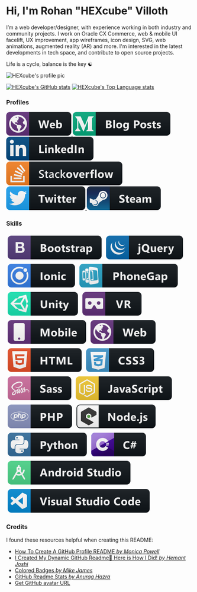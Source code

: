 # Hi, I'm Rohan "HEXcube" Villoth

I’m a web developer/designer, with experience working in both industry and community projects. I work on Oracle CX Commerce, web & mobile UI facelift, UX improvement, app wireframes, icon design, SVG, web animations, augmented reality (AR) and more. I'm interested in the latest developments in tech space, and contribute to open source projects.

Life is a cycle, balance is the key ☯️

![HEXcube's profile pic](https://github.com/HEXcube.png)

[![HEXcube's GitHub stats](https://github-readme-stats.vercel.app/api?username=HEXcube&show_icons=true&hide=stars&include_all_commits=true&theme=buefy)](https://github.com/HEXcube)
[![HEXcube's Top Language stats](https://github-readme-stats.vercel.app/api/top-langs/?username=HEXcube&layout=compact&theme=buefy)](https://github.com/HEXcube)

### Profiles
<a href="https://HEXcube.github.io">
  <img src="https://github.com/MikeCodesDotNET/ColoredBadges/raw/master/svg/dev/misc/web.svg" alt="HEXcube's website" style="vertical-align:top margin:6px 4px">
</a>
<a href="https://medium.com/@RohanVilloth">
  <img src="https://github.com/MikeCodesDotNET/ColoredBadges/raw/master/svg/blogs/medium.svg" alt="Rohan Villoth's blog on Medium" style="vertical-align:top margin:6px 4px">
</a>
<a href="https://linkedin.com/in/RohanVilloth">
  <img src="https://github.com/MikeCodesDotNET/ColoredBadges/raw/master/svg/social/linkedin.svg" alt="Rohan Villoth's profile on LinkedIn" style="vertical-align:top margin:6px 4px">
</a>
<a href="https://stackoverflow.com/u/8386844">
  <img src="https://github.com/MikeCodesDotNET/ColoredBadges/raw/master/svg/social/stackoverflow.svg" alt="HEXcube's profile on Stack Overflow" style="vertical-align:top margin:6px 4px">
</a>
<a href="https://x.com/RohanVilloth">
  <img src="https://github.com/MikeCodesDotNET/ColoredBadges/raw/master/svg/social/twitter.svg" alt="Rohan Villoth's profile on Twitter" style="vertical-align:top margin:6px 4px">
</a>
<a href="https://steamcommunity.com/id/HEXcube">
  <img src="https://github.com/MikeCodesDotNET/ColoredBadges/raw/master/svg/social/steam.svg" alt="HEXcube's profile on Steam" style="vertical-align:top margin:6px 4px">
</a>

### Skills
<p align="left">
  <img src="https://github.com/MikeCodesDotNET/ColoredBadges/raw/master/svg/dev/frameworks/bootstrap.svg" alt="Bootstrap" style="vertical-align:top; margin:6px 4px">
  <img src="https://github.com/MikeCodesDotNET/ColoredBadges/raw/master/svg/dev/frameworks/jquery.svg" alt="jQuery" style="vertical-align:top; margin:6px 4px">
  <img src="https://github.com/MikeCodesDotNET/ColoredBadges/raw/master/svg/dev/frameworks/ionic.svg" alt="Ionic" style="vertical-align:top; margin:6px 4px">
  <img src="https://github.com/MikeCodesDotNET/ColoredBadges/raw/master/svg/dev/frameworks/phonegap.svg" alt="Phonegap" style="vertical-align:top; margin:6px 4px">
  <img src="https://github.com/MikeCodesDotNET/ColoredBadges/raw/master/svg/dev/frameworks/unity.svg" alt="Unity" style="vertical-align:top; margin:6px 4px">
  <img src="https://github.com/MikeCodesDotNET/ColoredBadges/raw/master/svg/dev/misc/vr.svg" alt="Virtual Reality (VR)" style="vertical-align:top; margin:6px 4px">
  <img src="https://github.com/MikeCodesDotNET/ColoredBadges/raw/master/svg/dev/misc/mobile.svg" alt="Mobile" style="vertical-align:top; margin:6px 4px">
  <img src="https://github.com/MikeCodesDotNET/ColoredBadges/raw/master/svg/dev/misc/web.svg" alt="Web" style="vertical-align:top; margin:6px 4px">
  <img src="https://github.com/MikeCodesDotNET/ColoredBadges/raw/master/svg/dev/languages/html.svg" alt="HTML" style="vertical-align:top; margin:6px 4px">
  <img src="https://github.com/MikeCodesDotNET/ColoredBadges/raw/master/svg/dev/languages/css3.svg" alt="CSS" style="vertical-align:top; margin:6px 4px">
  <img src="https://github.com/MikeCodesDotNET/ColoredBadges/raw/master/svg/dev/languages/sass.svg" alt="SASS" style="vertical-align:top; margin:6px 4px">
  <img src="https://github.com/MikeCodesDotNET/ColoredBadges/raw/master/svg/dev/languages/js.svg" alt="JavaScript" style="vertical-align:top; margin:6px 4px">
  <img src="https://github.com/MikeCodesDotNET/ColoredBadges/raw/master/svg/dev/languages/php.svg" alt="PHP" style="vertical-align:top; margin:6px 4px">
  <img src="https://github.com/MikeCodesDotNET/ColoredBadges/raw/master/svg/dev/frameworks/nodejs_larger.svg" alt="Node.js" style="vertical-align:top; margin:6px 4px">
  <img src="https://github.com/MikeCodesDotNET/ColoredBadges/raw/master/svg/dev/languages/python.svg" alt="Python" style="vertical-align:top; margin:6px 4px">
  <img src="https://github.com/MikeCodesDotNET/ColoredBadges/raw/master/svg/dev/languages/csharp.svg" alt="C#" style="vertical-align:top; margin:6px 4px">
  <img src="https://github.com/MikeCodesDotNET/ColoredBadges/raw/master/svg/dev/tools/android_studio.svg" alt="Android Studio" style="vertical-align:top; margin:6px 4px">
  <img src="https://github.com/MikeCodesDotNET/ColoredBadges/raw/master/svg/dev/tools/visualstudio_code.svg" alt="Visual Studio Code" style="vertical-align:top; margin:6px 4px">
</p>

### Credits
I found these resources helpful when creating this README:

- [How To Create A GitHub Profile README _by Monica Powell_](https://www.aboutmonica.com/blog/how-to-create-a-github-profile-readme )
- [I Created My Dynamic GitHub Readme🎉 Here is How I Did! _by Hemant Joshi_](https://dev.to/hemant/i-rebuilt-my-github-profile-and-made-it-dynamic-2m6c)
- [Colored Badges _by Mike James_](https://github.com/MikeCodesDotNET/ColoredBadges)
- [GitHub Readme Stats _by Anurag Hazra_](https://github.com/anuraghazra/github-readme-stats)
- [Get GitHub avatar URL](https://stackoverflow.com/questions/22932422/get-github-avatar-from-email-or-name/36380674#36380674)

<!--
**HEXcube/HEXcube** is a ✨ _special_ ✨ repository because its `README.md` (this file) appears on your GitHub profile.

Here are some ideas to get you started:

- 🔭 I’m currently working on ...
- 🌱 I’m currently learning ...
- 👯 I’m looking to collaborate on ...
- 🤔 I’m looking for help with ...
- 💬 Ask me about ...
- 📫 How to reach me: ...
- 😄 Pronouns: ...
- ⚡ Fun fact: ...
-->
